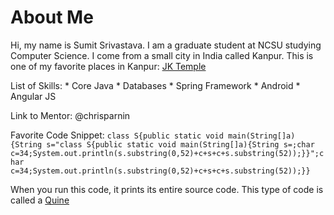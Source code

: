 # About Me

Hi, my name is Sumit Srivastava. I am a graduate student at NCSU studying Computer Science.
I come from a small city in India called Kanpur.
This is one of my favorite places in Kanpur: 
[JK Temple](kanpur.jpg)

List of Skills:
    * Core Java
    * Databases
    * Spring Framework
    * Android
    * Angular JS

Link to Mentor: @chrisparnin

Favorite Code Snippet: 
```class S{public static void main(String[]a){String s="class S{public static void main(String[]a){String s=;char c=34;System.out.println(s.substring(0,52)+c+s+c+s.substring(52));}}";char c=34;System.out.println(s.substring(0,52)+c+s+c+s.substring(52));}}```

When you run this code, it prints its entire source code. This type of code is called a [Quine](https://en.wikipedia.org/wiki/Quine_(computing))